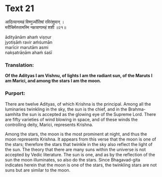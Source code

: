 # Text 21

आदित्यानामहं विष्णुर्ज्योतिषां रविरंशुमान् ।  
मरीचिर्मरुतामस्मि नक्षत्राणामहं शशी ॥२१॥

ādityānām ahaḿ viṣṇur  
jyotiṣāḿ ravir aḿśumān  
marīcir marutām asmi  
nakṣatrāṇām ahaḿ śaśī



### Translation:

**Of the Adityas I am Vishnu, of lights I am the radiant sun, of the Maruts I am Marici, and among the stars I am the moon.**

### Purport:

There are twelve Adityas, of which Krishna is the principal. Among all the luminaries twinkling in the sky, the sun is the chief, and in the Brahma-samhita the sun is accepted as the glowing eye of the Supreme Lord. There are fifty varieties of wind blowing in space, and of these winds the controlling deity, Marici, represents Krishna.

Among the stars, the moon is the most prominent at night, and thus the moon represents Krishna. It appears from this verse that the moon is one of the stars; therefore the stars that twinkle in the sky also reflect the light of the sun. The theory that there are many suns within the universe is not accepted by Vedic literature. The sun is one, and as by the reflection of the sun the moon illuminates, so also do the stars. Since Bhagavad-gita indicates herein that the moon is one of the stars, the twinkling stars are not suns but are similar to the moon.